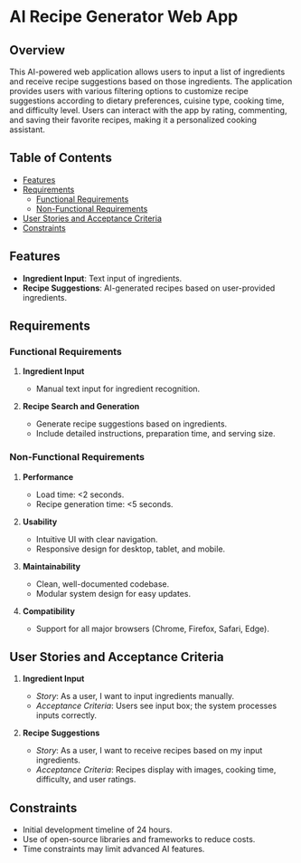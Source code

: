 # AI Recipe Generator Web App

## Overview

This AI-powered web application allows users to input a list of ingredients and receive recipe suggestions based on those ingredients. The application provides users with various filtering options to customize recipe suggestions according to dietary preferences, cuisine type, cooking time, and difficulty level. Users can interact with the app by rating, commenting, and saving their favorite recipes, making it a personalized cooking assistant.

## Table of Contents

- [Features](#features)
- [Requirements](#requirements)
  - [Functional Requirements](#functional-requirements)
  - [Non-Functional Requirements](#non-functional-requirements)
- [User Stories and Acceptance Criteria](#user-stories-and-acceptance-criteria)
- [Constraints](#constraints)

## Features

- **Ingredient Input**: Text input of ingredients.
- **Recipe Suggestions**: AI-generated recipes based on user-provided ingredients.

## Requirements

### Functional Requirements

1. **Ingredient Input**
   - Manual text input for ingredient recognition.

2. **Recipe Search and Generation**
   - Generate recipe suggestions based on ingredients.
   - Include detailed instructions, preparation time, and serving size.


### Non-Functional Requirements

1. **Performance**
   - Load time: <2 seconds.
   - Recipe generation time: <5 seconds.

2. **Usability**
   - Intuitive UI with clear navigation.
   - Responsive design for desktop, tablet, and mobile.

3. **Maintainability**
   - Clean, well-documented codebase.
   - Modular system design for easy updates.

4. **Compatibility**
   - Support for all major browsers (Chrome, Firefox, Safari, Edge).

## User Stories and Acceptance Criteria


1. **Ingredient Input**
   - _Story_: As a user, I want to input ingredients manually.
   - _Acceptance Criteria_: Users see input box; the system processes inputs correctly.

2. **Recipe Suggestions**
   - _Story_: As a user, I want to receive recipes based on my input ingredients.
   - _Acceptance Criteria_: Recipes display with images, cooking time, difficulty, and user ratings.


## Constraints

- Initial development timeline of 24 hours.
- Use of open-source libraries and frameworks to reduce costs.
- Time constraints may limit advanced AI features.
